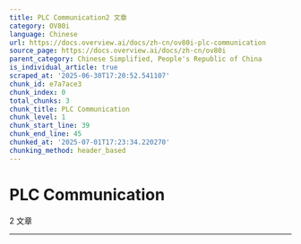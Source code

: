 ```yaml
---
title: PLC Communication2 文章
category: OV80i
language: Chinese
url: https://docs.overview.ai/docs/zh-cn/ov80i-plc-communication
source_page: https://docs.overview.ai/docs/zh-cn/ov80i
parent_category: Chinese Simplified, People's Republic of China
is_individual_article: true
scraped_at: '2025-06-30T17:20:52.541107'
chunk_id: e7a7ace3
chunk_index: 0
total_chunks: 3
chunk_title: PLC Communication
chunk_level: 1
chunk_start_line: 39
chunk_end_line: 45
chunked_at: '2025-07-01T17:23:34.220270'
chunking_method: header_based
---
```


# PLC Communication

2 文章 

* * *
